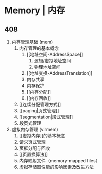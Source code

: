 
# Memory | 内存

## 408

1. 内存管理基础 (mem)
	1. 内存管理的基本概念
		1. [[地址空间-AddressSpace]]
			1. 逻辑/虚拟地址空间
			2. 物理地址空间
		2. [[地址变换-AddressTranslation]]
		3. 内存共享
		4. 内存保护
		5. [[内存分配]]
		6. [[内存回收]]
	2. [[连续分配管理方式]]
	3. [[paging|页式管理]]
	4. [[segmentation|段式管理]]
	5. 段页式管理
2. 虚拟内存管理 (virmem)
	1. [[虚拟内存]]的基本概念
	2. 请求页式管理
	3. 页框分配与回收
	4. [[页置换算法]]
	5. 内存映射文件（memory-mapped files）
	6. 虚拟存储器性能的影响因素及改进方法